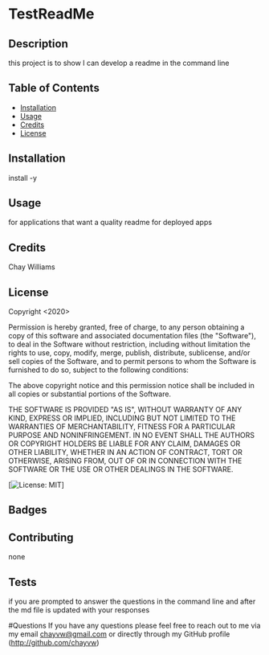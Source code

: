 
      
  # TestReadMe

## Description
this project is to show I can develop a readme in the command line
## Table of Contents


* [Installation](#installation)
* [Usage](#usage)
* [Credits](#credits)
* [License](#license)

## Installation
install -y

## Usage 
for applications that want a quality readme for deployed apps


## Credits
Chay Williams

## License
Copyright <2020> <COPYRIGHT Chay Williams>

Permission is hereby granted, free of charge, to any person obtaining a copy of this software and associated documentation files (the "Software"), to deal in the Software without restriction, including without limitation the rights to use, copy, modify, merge, publish, distribute, sublicense, and/or sell copies of the Software, and to permit persons to whom the Software is furnished to do so, subject to the following conditions:

The above copyright notice and this permission notice shall be included in all copies or substantial portions of the Software.

THE SOFTWARE IS PROVIDED "AS IS", WITHOUT WARRANTY OF ANY KIND, EXPRESS OR IMPLIED, INCLUDING BUT NOT LIMITED TO THE WARRANTIES OF MERCHANTABILITY, FITNESS FOR A PARTICULAR PURPOSE AND NONINFRINGEMENT. IN NO EVENT SHALL THE AUTHORS OR COPYRIGHT HOLDERS BE LIABLE FOR ANY CLAIM, DAMAGES OR OTHER LIABILITY, WHETHER IN AN ACTION OF CONTRACT, TORT OR OTHERWISE, ARISING FROM, OUT OF OR IN CONNECTION WITH THE SOFTWARE OR THE USE OR OTHER DEALINGS IN THE SOFTWARE.


[![License: MIT](https://img.shields.io/badge/License-MIT-yellow.svg)]
## Badges

## Contributing
none

## Tests
if you are prompted to answer the questions in the command line and after the md file is updated with your responses

#Questions
If you have any questions please feel free to reach out to me via my email chayvw@gmail.com or directly through my GitHub profile (http://github.com/chayvw)
